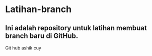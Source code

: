 # Latihan-branch
## Ini adalah repository untuk latihan membuat branch baru di GitHub.
Git hub ashik cuy



